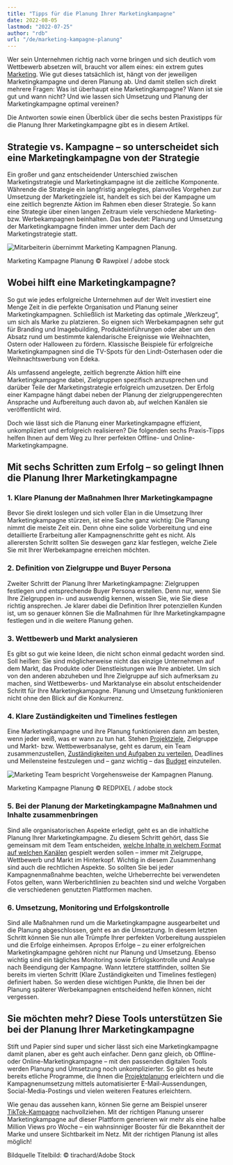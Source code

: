 ```yaml
---
title: "Tipps für die Planung Ihrer Marketingkampagne"
date: 2022-08-05
lastmod: "2022-07-25"
author: "rdb"
url: "/de/marketing-kampagne-planung"
---
```


Wer sein Unternehmen richtig nach vorne bringen und sich deutlich vom Wettbewerb absetzen will, braucht vor allem eines: ein extrem gutes [Marketing](https://seatable.io/marketing/). Wie gut dieses tatsächlich ist, hängt von der jeweiligen Marketingkampagne und deren Planung ab. Und damit stellen sich direkt mehrere Fragen: Was ist überhaupt eine Marketingkampagne? Wann ist sie gut und wann nicht? Und wie lassen sich Umsetzung und Planung der Marketingkampagne optimal vereinen?

Die Antworten sowie einen Überblick über die sechs besten Praxistipps für die Planung Ihrer Marketingkampagne gibt es in diesem Artikel.

## Strategie vs. Kampagne – so unterscheidet sich eine Marketingkampagne von der Strategie

Ein großer und ganz entscheidender Unterschied zwischen Marketingstrategie und Marketingkampagne ist die zeitliche Komponente. Währende die Strategie ein langfristig angelegtes, planvolles Vorgehen zur Umsetzung der Marketingziele ist, handelt es sich bei der Kampagne um eine zeitlich begrenzte Aktion im Rahmen eben dieser Strategie. So kann eine Strategie über einen langen Zeitraum viele verschiedene Marketing- bzw. Werbekampagnen beinhalten. Das bedeutet: Planung und Umsetzung der Marketingkampagne finden immer unter dem Dach der Marketingstrategie statt.

![Mitarbeiterin übernimmt Marketing Kampagnen Planung.](https://seatable.io/wp-content/uploads/2022/07/Marketing-Kampagne-Planung_AdobeStock_101585925-711x474.jpg)

Marketing Kampagne Planung © Rawpixel / adobe stock

## Wobei hilft eine Marketingkampagne?

So gut wie jedes erfolgreiche Unternehmen auf der Welt investiert eine Menge Zeit in die perfekte Organisation und Planung seiner Marketingkampagnen. Schließlich ist Marketing das optimale „Werkzeug“, um sich als Marke zu platzieren. So eignen sich Werbekampagnen sehr gut für Branding und Imagebuilding, Produkteinführungen oder aber um den Absatz rund um bestimmte kalendarische Ereignisse wie Weihnachten, Ostern oder Halloween zu fördern. Klassische Beispiele für erfolgreiche Marketingkampagnen sind die TV-Spots für den Lindt-Osterhasen oder die Weihnachtswerbung von Edeka.

Als umfassend angelegte, zeitlich begrenzte Aktion hilft eine Marketingkampagne dabei, Zielgruppen spezifisch anzusprechen und darüber Teile der Marketingstrategie erfolgreich umzusetzen. Der Erfolg einer Kampagne hängt dabei neben der Planung der zielgruppengerechten Ansprache und Aufbereitung auch davon ab, auf welchen Kanälen sie veröffentlicht wird.

Doch wie lässt sich die Planung einer Marketingkampagne effizient, unkompliziert und erfolgreich realisieren? Die folgenden sechs Praxis-Tipps helfen Ihnen auf dem Weg zu Ihrer perfekten Offline- und Online-Marketingkampagne.

## Mit sechs Schritten zum Erfolg – so gelingt Ihnen die Planung Ihrer Marketingkampagne

### 1\. Klare Planung der Maßnahmen Ihrer Marketingkampagne

Bevor Sie direkt loslegen und sich voller Elan in die Umsetzung Ihrer Marketingkampagne stürzen, ist eine Sache ganz wichtig: Die Planung nimmt die meiste Zeit ein. Denn ohne eine solide Vorbereitung und eine detaillierte Erarbeitung aller Kampagnenschritte geht es nicht. Als allerersten Schritt sollten Sie deswegen ganz klar festlegen, welche Ziele Sie mit Ihrer Werbekampagne erreichen möchten.

### 2\. Definition von Zielgruppe und Buyer Persona

Zweiter Schritt der Planung Ihrer Marketingkampagne: Zielgruppen festlegen und entsprechende Buyer Persona erstellen. Denn nur, wenn Sie Ihre Zielgruppen in- und auswendig kennen, wissen Sie, wie Sie diese richtig ansprechen. Je klarer dabei die Definition Ihrer potenziellen Kunden ist, um so genauer können Sie die Maßnahmen für Ihre Marketingkampagne festlegen und in die weitere Planung gehen.

### 3\. Wettbewerb und Markt analysieren

Es gibt so gut wie keine Ideen, die nicht schon einmal gedacht worden sind. Soll heißen: Sie sind möglicherweise nicht das einzige Unternehmen auf dem Markt, das Produkte oder Dienstleistungen wie Ihre anbietet. Um sich von den anderen abzuheben und Ihre Zielgruppe auf sich aufmerksam zu machen, sind Wettbewerbs- und Marktanalyse ein absolut entscheidender Schritt für Ihre Marketingkampagne. Planung und Umsetzung funktionieren nicht ohne den Blick auf die Konkurrenz.

### 4\. Klare Zuständigkeiten und Timelines festlegen

Eine Marketingkampagne und ihre Planung funktionieren dann am besten, wenn jeder weiß, was er wann zu tun hat. Stehen [Projektziele](https://seatable.io/vorlagen-projektplanung/), Zielgruppe und Markt- bzw. Wettbewerbsanalyse, geht es darum, ein Team zusammenzustellen, [Zuständigkeiten und Aufgaben zu verteilen](https://seatable.io/projektstrukturplan-vorlage/), Deadlines und Meilensteine festzulegen und – ganz wichtig – das [Budget](https://seatable.io/budgetplanung-vorlage/) einzuteilen.

![Marketing Team bespricht Vorgehensweise der Kampagnen Planung.](https://seatable.io/wp-content/uploads/2022/07/Marketing-Kampagne-Planung_AdobeStock_216876303-711x474.jpg)

Marketing Kampagne Planung © REDPIXEL / adobe stock

### 5\. Bei der Planung der Marketingkampagne Maßnahmen und Inhalte zusammenbringen

Sind alle organisatorischen Aspekte erledigt, geht es an die inhaltliche Planung Ihrer Marketingkampagne. Zu diesem Schritt gehört, dass Sie gemeinsam mit dem Team entscheiden, [welche Inhalte in welchem Format auf welchen Kanälen](https://seatable.io/social-media-plan-vorlage/) gespielt werden sollen – immer mit Zielgruppe, Wettbewerb und Markt im Hinterkopf. Wichtig in diesem Zusammenhang sind auch die rechtlichen Aspekte. So sollten Sie bei jeder Kampagnenmaßnahme beachten, welche Urheberrechte bei verwendeten Fotos gelten, wann Werberichtlinien zu beachten sind und welche Vorgaben die verschiedenen genutzten Plattformen machen.

### 6\. Umsetzung, Monitoring und Erfolgskontrolle

Sind alle Maßnahmen rund um die Marketingkampagne ausgearbeitet und die Planung abgeschlossen, geht es an die Umsetzung. In diesem letzten Schritt können Sie nun alle Trümpfe Ihrer perfekten Vorbereitung ausspielen und die Erfolge einheimsen. Apropos Erfolge – zu einer erfolgreichen Marketingkampagne gehören nicht nur Planung und Umsetzung. Ebenso wichtig sind ein tägliches Monitoring sowie Erfolgskontrolle und Analyse nach Beendigung der Kampagne. Wann letztere stattfinden, sollten Sie bereits im vierten Schritt (Klare Zuständigkeiten und Timelines festlegen) definiert haben. So werden diese wichtigen Punkte, die Ihnen bei der Planung späterer Werbekampagnen entscheidend helfen können, nicht vergessen.

## Sie möchten mehr? Diese Tools unterstützen Sie bei der Planung Ihrer Marketingkampagne

Stift und Papier sind super und sicher lässt sich eine Marketingkampagne damit planen, aber es geht auch einfacher. Denn ganz gleich, ob Offline- oder Online-Marketingkampagne – mit den passenden digitalen Tools werden Planung und Umsetzung noch unkomplizierter. So gibt es heute bereits etliche Programme, die Ihnen die [Projektplanung](https://seatable.io/vorlagen-projektplanung/) erleichtern und die Kampagnenumsetzung mittels automatisierter E-Mail-Aussendungen, Social-Media-Postings und vielen weiteren Features erleichtern.

Wie genau das aussehen kann, können Sie gerne am Beispiel unserer [TikTok-Kampagne](https://t3n.de/consent?redirecturl=%2Fnews%2Fseatable-tiktok-case-study-1477428%2F) nachvollziehen. Mit der richtigen Planung unserer Marketingkampagne auf dieser Plattform generieren wir mehr als eine halbe Million Views pro Woche – ein wahnsinniger Booster für die Bekanntheit der Marke und unsere Sichtbarkeit im Netz. Mit der richtigen Planung ist alles möglich!

Bildquelle Titelbild: © tirachard/Adobe Stock
